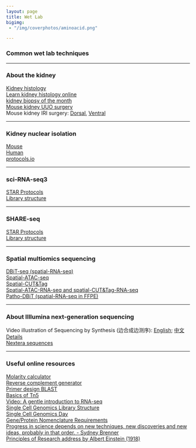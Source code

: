 ```yaml
---
layout: page
title: Wet Lab
bigimg:
 - "/img/coverphotos/aminoacid.png"

---
```


### Common wet lab techniques
<hr>

### About the kidney
[Kidney histology](https://histology.siu.edu/crr/rnguide.htm)<br>
[Learn kidney histology online](https://histology.medicine.umich.edu/resources/renal-system-quiz-5-0)<br>
[kidney biopsy of the month](https://www.renalfellow.org/category/kidney-biopsy-of-the-month/)<br>
[Mouse kidney UUO surgery](https://app.jove.com/v/52559/a-murine-model-irreversible-reversible-unilateral-ureteric)<br>
Mouse kidney IRI surgery: [Dorsal](https://app.jove.com/v/52559/a-murine-model-irreversible-reversible-unilateral-ureteric), [Ventral](https://app.jove.com/v/51816/renal-ischaemia-reperfusion-injury-mouse-model-injury)<br>
<hr>

### Kidney nuclear isolation
[Mouse](https://doi.org/10.1016/j.xpro.2022.101904)<br>
[Human](https://doi.org/10.1016/j.xpro.2024.103049)<br>
[protocols.io](https://www.protocols.io/view/nuclei-isolation-from-human-kidney-for-single-nucl-81wgbobnlpko/v1)<br>
<hr>

### sci-RNA-seq3
[STAR Protocols](https://doi.org/10.1016/j.xpro.2022.101904)<br>
[Library structure](https://teichlab.github.io/scg_lib_structs/methods_html/sci-RNA-seq_family.html#sci-RNA-seq3)<br>
<hr>

### SHARE-seq
[STAR Protocols](https://doi.org/10.1016/j.xpro.2024.103049)<br>
[Library structure](https://teichlab.github.io/scg_lib_structs/methods_html/SHARE-seq.html)<br>
<hr>

### Spatial multiomics sequencing
[DBiT-seq (spatial-RNA-seq)](https://doi.org/10.1016/j.cell.2020.10.026)<br>
[Spatial-ATAC-seq](https://doi.org/10.1038/s41586-022-05094-1)<br>
[Spatial-CUT&Tag](https://doi.org/10.1126/science.abg7216)<br>
[Spatial-ATAC-RNA-seq and spatial-CUT&Tag-RNA-seq]()<br>
[Patho-DBiT (spatial-RNA-seq in FFPE)](https://doi.org/10.1016/j.cell.2024.09.001)<br>
<hr>

### About Illlumina next-generation sequencing
Video illustration of Sequencing by Synthesis (边合成边测序): [English](https://www.youtube.com/watch?v=fCd6B5HRaZ8); [中文](https://www.bilibili.com/video/BV1W44y1373N/?spm_id_from=333.337.search-card.all.click&vd_source=4bb94a4fe4816451654e056a90253e89)<br>
[Details](https://teichlab.github.io/scg_lib_structs/methods_html/Illumina.html)<br>
[Nextera sequences](https://support-docs.illumina.com/SHARE/AdapterSequences/Content/SHARE/AdapterSeq/Nextera/SequencesNextera_Illumina.htm)<br>
<hr>

### Useful online resources
[Molarity calculator](https://www.endmemo.com/chem/molarity.php)<br>
[Reverse complement generator](https://www.bioinformatics.org/sms/rev_comp.html)<br>
[Primer design BLAST](https://www.ncbi.nlm.nih.gov/tools/primer-blast/)<br>
[Basics of Tn5](https://doi.org/10.1101/gr.275223.121)<br>
[Video: A gentle introduction to RNA-seq](https://www.youtube.com/watch?v=fCd6B5HRaZ8)<br>
[Single Cell Genomics Library Structure](https://teichlab.github.io/scg_lib_structs/)<br>
[Single Cell Genomics Day](https://satijalab.org/scgd24/)<br>
[Gene/Protein Nomenclature Requirements](https://academic.oup.com/molehr/pages/Gene_And_Protein_Nomenclature)<br>
[Progress in science depends on new techniques, new discoveries and new ideas, probably in that order. - Sydney Brenner](https://www.nature.com/articles/285358a0)<br>
[Principles of Research address by Albert Einstein (1918)](https://www.site.uottawa.ca/~yymao/misc/Einstein_PlanckBirthday.html)<br>

<br>
